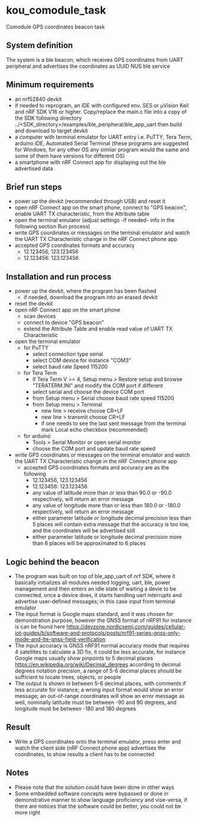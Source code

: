 # kou_comodule_task

Comodule GPS coordinates beacon task

## System definition

The system is a ble beacon, which receives GPS coordinates from UART peripheral and advertises the coordinates as UUID NUS ble service

## Minimum requirements

- an nrf52840 devkit
- if needed to reprogram, an IDE with configured env. SES or µVision Keil and nRF SDK V16 or higher. Copy/replace the main.c file into a copy of the SDK following directory ../<SDK_directory>/examples/ble_peripheral/ble_app_uart then build and download to target devkit
- a computer with terminal emulator for UART entry i.e. PuTTY, Tera Term, arduino IDE, Automated Serial Terminal (these programs are suggested for Windows, for any other OS any similar program would the same and some of them have versions for different OS)
- a smartphone with nRF Connect app for displaying out the ble advertised data

## Brief run steps

- power up the devkit (recommended through USB) and reset it
- open nRF Connect app on the smart phone, connect to "GPS beacon", enable UART TX characteristic, from the Attribute table
- open the terminal emulator (adjust settings -if needed- info in the following section Run process)
- write GPS coordinates or messages on the terminal emulator and watch the UART TX Characteristic change in the nRF Connect phone app
- accepted GPS coordinates formats and accuracy
  - 12.123456, 123.123456
  - 12.123456: 123.123456

## Installation and run process

- power up the devkit, where the program has been flashed
  - if needed, download the program into an erased devkit
- reset the devkit
- open nRF Connect app on the smart phone
  - scan devices
  - connect to device "GPS beacon"
  - extend the Attribute Table and enable read value of UART TX Characteristic
- open the terminal emulator
  - for PuTTY
    - select connection type serial
    - select COM device for instance "COM3"
    - select baud rate Speed 115200
  - for Tera Term
    - if Tera Term V >= 4, Setup menu > Restore setup and browse "TERATERM.INI" and modify the COM port if different
    - select serial and choose the device COM port
    - from Setup menu > Serial choose baud rate speed 115200
    - from Setup menu > Terminal
      - new line > receive choose CR+LF
      - new line > transmit choose CR+LF
      - if one needs to see the last sent message from the terminal mark Local echo checkbox (recommended)
  - for arduino
    - Tools > Serial Monitor or open serial monitor
    - choose the COM port and update baud rate speed
- write GPS coordinates or messages on the terminal emulator and watch the UART TX Characteristic change in the nRF Connect phone app
  - accepted GPS coordinates formats and accuracy are as the following
    - 12.123456, 123.123456
    - 12.123456: 123.123456
    - any value of latitude more than or less than 90.0 or -90.0 respectively, will return an error message
    - any value of longitude more than or less than 180.0 or -180.0 respectively, will return an error message
    - either parameter latitude or longitude decimal precision less than 5 places will contain extra message that the accuracy is too low, and the coordinates will be advertised still
    - either parameter latitude or longitude decimal precision more than 6 places will be approximated to 6 places

## Logic behind the beacon

- The program was built on top of ble_app_uart of nrf SDK, where it basically initializes all modules needed logging, uart, ble, power management and then enters an idle state of waiting a devie to be connected, once a device does, it starts handling uart interrupts and advertise user-defined messages; in this case input from terminal emulator
- The input format is Google maps standard, and it was chosen for demonstration purpose, however the GNSS format of nRF91 for instance is can be found here <https://devzone.nordicsemi.com/guides/cellular-iot-guides/b/software-and-protocols/posts/nrf91-series-gnss-only-mode-and-lte-gnss-field-verification>
- The input accuracy is GNSS nRF91 normal accuracy mode that requires 4 satellites to calculate a 3D fix, it could be less accurate, for instance Google maps usually show pinpoints to 5 decimal places <https://en.wikipedia.org/wiki/Decimal_degrees> according to decimal degrees notation precision, a range of 5-6 decimal places should be sufficient to locate trees, objects, or people
- The output is shown in between 5-6 decimal places, with comments if less accurate for instance; a wrong input format would show an error message; an out-of-range coordinates will show an error message as well, nominally latitude must be between -90 and 90 degrees, and longitude must be between -180 and 180 degrees

## Result

- Write a GPS coordinates onto the terminal emulator, press enter and watch the client side (nRF Connect phone app) advertises the coordinates, to show results a client has to be connected

## Notes

- Please note that the solution could have been done in other ways
- Some embedded software concepts were bypassed or done in demonstrative manner to show language proficiency and vise-versa, if there are notices that the software could be better, you could not be more right
